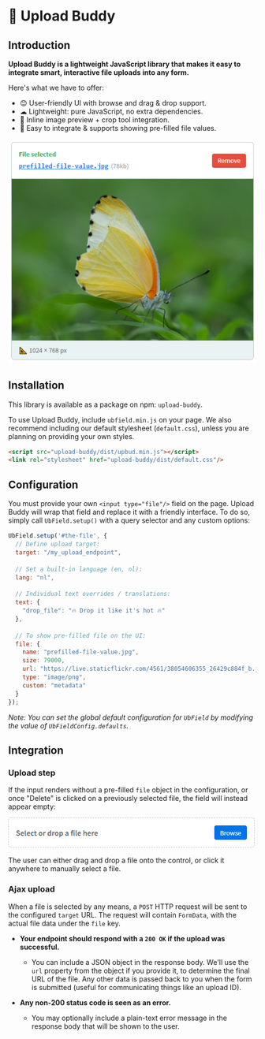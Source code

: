 # 💚 Upload Buddy

## Introduction

**Upload Buddy is a lightweight JavaScript library that makes it easy to integrate smart, interactive file uploads into any form.**

Here's what we have to offer:

- 😊 User-friendly UI with browse and drag & drop support.
- ☁ Lightweight: pure JavaScript, no extra dependencies.
- 🔎 Inline image preview + crop tool integration.
- 📄 Easy to integrate & supports showing pre-filled file values.

![UbField in action, default style](docs/ss-control-filled.png)

## Installation
This library is available as a package on npm: `upload-buddy`.

To use Upload Buddy, include `ubfield.min.js` on your page. We also recommend including our default stylesheet (`default.css`), unless you are planning on providing your own styles.

```html
<script src="upload-buddy/dist/upbud.min.js"></script>
<link rel="stylesheet" href="upload-buddy/dist/default.css"/>
```

## Configuration
You must provide your own `<input type="file"/>` field on the page. Upload Buddy will wrap that field and replace it with a friendly interface. To do so, simply call `UbField.setup()` with a query selector and any custom options:

```javascript
UbField.setup('#the-file', {
  // Define upload target:
  target: "/my_upload_endpoint",

  // Set a built-in language (en, nl):
  lang: "nl",

  // Individual text overrides / translations:
  text: {
    "drop_file": "🔥 Drop it like it's hot 🔥"
  },

  // To show pre-filled file on the UI:
  file: {
    name: "prefilled-file-value.jpg",
    size: 79000,
    url: "https://live.staticflickr.com/4561/38054606355_26429c884f_b.jpg",
    type: "image/png",
    custom: "metadata"
  }
});
```

*Note: You can set the global default configuration for `UbField` by modifying the value of `UbFieldConfig.defaults`.*

## Integration

### Upload step

If the input renders without a pre-filled `file` object in the configuration, or once "Delete" is clicked on a previously selected file, the field will instead appear empty:

![UbField blank, default style](docs/ss-control-blank.png)

The user can either drag and drop a file onto the control, or click it anywhere to manually select a file.

### Ajax upload

When a file is selected by any means, a `POST` HTTP request will be sent to the configured `target` URL. The request will contain `FormData`, with the actual file data under the `file` key.

- **Your endpoint should respond with a `200 OK` if the upload was successful.** 
    - You can include a JSON object in the response body. We'll use the `url` property from the object if you provide it, to determine the final URL of the file. Any other data is passed back to you when the form is submitted (useful for communicating things like an upload ID).  
    
- **Any non-200 status code is seen as an error.**
    - You may optionally include a plain-text error message in the response body that will be shown to the user.